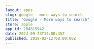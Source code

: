 ```yaml
---
layout: apps
slug: google---more-ways-to-search
title: "Google - More ways to search"
store: apple
app_id: 284815942
date: 2024-09-23T14:00:45Z
published: 2019-02-12T08:00:00Z
---
```

